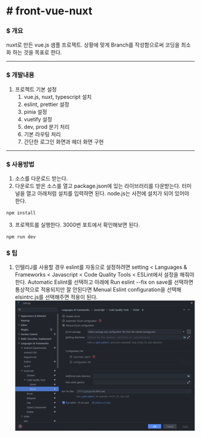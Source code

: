 # # front-vue-nuxt

### $ 개요
nuxt로 만든 vue.js 샘플 프로젝트. 상황에 맞게 Branch를 작성함으로써  코딩을 최소화 하는 것을 목표로 한다.

<hr>

### $ 개발내용
1. 프로젝트 기본 설정
   1. vue.js, nuxt, typescript 설치 
   2. eslint, prettier 설정
   3. pinia 설정 
   4. vuetify 설정
   5. dev, prod 분기 처리
   6. 기본 라우팅 처리
   7. 간단한 로그인 화면과 헤더 화면 구현
<hr>

### $ 사용방법
1. 소스를 다운로드 받는다. 
2. 다운로드 받은 소스를 열고 package.json에 있는 라이브러리를 다운받는다. 터미널을 열고 아래처럼 설치를 입력하면 된다. node.js는 사전에 설치가 되어 있어야 한다.
```text
npm install
```
3. 프로젝트를 실행한다. 3000번 포트에서 확인해보면 된다.
```text
npm run dev
```

### $ 팁
1. 인텔리J를 사용할 경우 eslint를 자동으로 설정하려면 setting < Languages & Frameworks < Javascript < Code Quality Tools < ESLint에서
설정을 해줘야 한다. Automatic Eslint를 선택하고 아래에 Run eslint --fix on save를 선택하면 통상적으로 적용되지만 잘 안된다면  Menual Eslint configuration을 선택해
elsintrc.js를 선택해주면 적용이 된다.
![intellij_lint_setting.png](static%2Fimages%2Fguide%2Fintellij_lint_setting.png)
